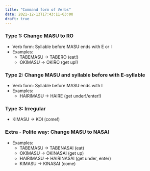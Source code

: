 ```yaml
---
title: "Command form of Verbs"
date: 2021-12-13T17:43:11-03:00
draft: true
---
```

### Type 1: Change MASU to RO 
- Verb form: Syllable before MASU ends with E or I
- Examples:
    - TABEMASU → TABERO (eat!)
    - OKIMASU  → OKIRO  (get up!)

### Type 2: Change MASU and syllable before with E-syllable 
- Verb form: Syllable before MASU ends with I
- Examples:
    - HAIRIMASU → HAIRE (get under!/enter!)

### Type 3: Irregular 
- KIMASU → KOI (come!)

### Extra - Polite way: Change MASU to NASAI 
- Examples:
    - TABEMASU  → TABENASAI  (eat)
    - OKIMASU   → OKINASAI   (get up)
    - HAIRIMASU → HAIRINASAI (get under, enter)
    - KIMASU    → KINASAI    (come)
